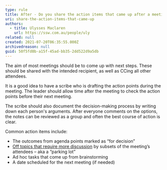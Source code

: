 ```yaml
---
type: rule
title: After - Do you share the action items that came up after a meeting?
uri: share-the-action-items-that-came-up
authors:
  - title: Ulysses Maclaren
    url: https://ssw.com.au/people/uly
related: null
created: 2021-07-20T06:35:55.000Z
archivedreason: null
guid: 50f5fd0b-a15f-45ad-bb35-2dd522d9a5db
---
```

The aim of most meetings should be to come up with next steps. These should be shared with the intended recipient, as well as CCing all other attendees.

It is a good idea to have a scribe who is drafting the action points during the meeting. The leader should allow time after the meeting to check the action points before their next meeting.

The scribe should also document the decision-making process by writing down each person's arguments. After everyone comments on the options, the notes can be reviewed as a group and often the best course of action is clear. 

Common action items include:

<!--endintro-->

* The outcomes from agenda points marked as “for decision”
* [Off topics that require more discussion](/keep-track-of-a-parking-lot-for-topics) by subsets of the meeting’s attendees – aka a “parking lot”
* Ad hoc tasks that come up from brainstorming
* A date scheduled for the next meeting (if needed)
